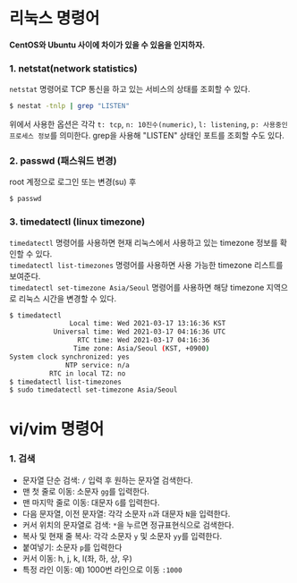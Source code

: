 # 리눅스 명령어
**CentOS와 Ubuntu 사이에 차이가 있을 수 있음을 인지하자.**

### 1. netstat(network statistics)
`netstat` 명령어로 TCP 통신을 하고 있는 서비스의 상태를 조회할 수 있다.
```bash
$ nestat -tnlp | grep "LISTEN"
```
위에서 사용한 옵션은 각각 `t: tcp`, `n: 10진수(numeric)`, `l: listening`, `p: 사용중인 프로세스 정보`를 의미한다.
grep을 사용해 "LISTEN" 상태인 포트를 조회할 수도 있다.

### 2. passwd (패스워드 변경)
root 계정으로 로그인 또는 변경(su) 후
```bash
$ passwd
```

### 3. timedatectl (linux timezone)
`timedatectl` 명령어를 사용하면 현재 리눅스에서 사용하고 있는 timezone 정보를 확인할 수 있다. <br />
`timedatectl list-timezones` 명령어를 사용하면 사용 가능한 timezone 리스트를 보여준다. <br />
`timedatectl set-timezone Asia/Seoul` 명령어를 사용하면 해당 timezone 지역으로 리눅스 시간을 변경할 수 있다.
```bash
$ timedatectl
               Local time: Wed 2021-03-17 13:16:36 KST
           Universal time: Wed 2021-03-17 04:16:36 UTC
                 RTC time: Wed 2021-03-17 04:16:36
                Time zone: Asia/Seoul (KST, +0900)
System clock synchronized: yes
              NTP service: n/a
          RTC in local TZ: no
$ timedatectl list-timezones
$ sudo timedatectl set-timezone Asia/Seoul
```
# vi/vim 명령어
### 1. 검색
- 문자열 단순 검색: `/` 입력 후 원하는 문자열 검색한다.
- 맨 첫 줄로 이동: 소문자 `gg`를 입력한다.
- 맨 마지막 줄로 이동: 대문자 `G`를 입력한다.
- 다음 문자열, 이전 문자열: 각각 소문자 `n`과 대문자 `N`을 입력한다.
- 커서 위치의 문자열로 검색: `*`을 누르면 정규표현식으로 검색한다.
- 복사 및 현재 줄 복사: 각각 소문자 `y` 및 소문자 `yy`를 입력한다.
- 붙여넣기: 소문자 `p`를 입력한다
- 커서 이동: h, j, k, l(좌, 하, 상, 우)
- 특정 라인 이동: 예) 1000번 라인으로 이동 `:1000`

